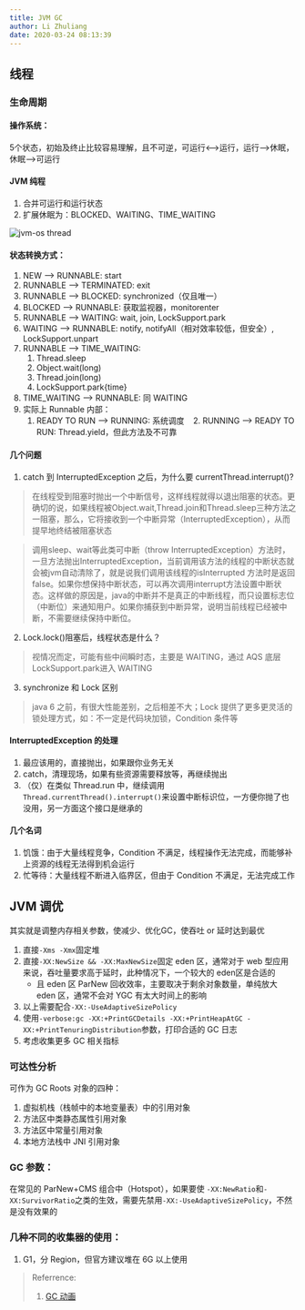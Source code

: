 ```yaml
---
title: JVM GC
author: Li Zhuliang
date: 2020-03-24 08:13:39
---
```

## 线程
### 生命周期
#### 操作系统：
5个状态，初始及终止比较容易理解，且不可逆，可运行<-->运行，运行-->休眠，休眠-->可运行

#### JVM 纯程
1. 合并可运行和运行状态
2. 扩展休眠为：BLOCKED、WAITING、TIME_WAITING

![jvm-os thread](https://cdn.jsdelivr.net/gh/wildcloud3/image_bed@master/2022/04/upgit_20220403_1648992139.png)

#### 状态转换方式：
1. NEW --> RUNNABLE: start
2. RUNNABLE --> TERMINATED: exit
3. RUNNABLE --> BLOCKED: synchronized（仅且唯一）
4. BLOCKED --> RUNNABLE: 获取监视器，monitorenter
5. RUNNABLE --> WAITING: wait, join, LockSupport.park
6. WAITING --> RUNNABLE: notify, notifyAll（相对效率较低，但安全）, LockSupport.unpart
7. RUNNABLE --> TIME_WAITING: 
	1. Thread.sleep
    2. Object.wait(long)
    3. Thread.join(long)
    4. LockSupport.park{time}
8. TIME_WAITING --> RUNNABLE: 同 WAITING
9. 实际上 Runnable 内部：
	1. READY TO RUN --> RUNNING: 系统调度
    2. RUNNING --> READY TO RUN: Thread.yield，但此方法及不可靠
    
#### 几个问题
1. catch 到 InterruptedException 之后，为什么要 currentThread.interrupt()?
> 在线程受到阻塞时抛出一个中断信号，这样线程就得以退出阻塞的状态。更确切的说，如果线程被Object.wait,Thread.join和Thread.sleep三种方法之一阻塞，那么，它将接收到一个中断异常（InterruptedException），从而提早地终结被阻塞状态

> 调用sleep、wait等此类可中断（throw InterruptedException）方法时，一旦方法抛出InterruptedException，当前调用该方法的线程的中断状态就会被jvm自动清除了，就是说我们调用该线程的isInterrupted 方法时是返回false。如果你想保持中断状态，可以再次调用interrupt方法设置中断状态。这样做的原因是，java的中断并不是真正的中断线程，而只设置标志位（中断位）来通知用户。如果你捕获到中断异常，说明当前线程已经被中断，不需要继续保持中断位。

2. Lock.lock()阻塞后，线程状态是什么？
> 视情况而定，可能有些中间瞬时态，主要是 WAITING，通过 AQS 底层 LockSupport.park进入 WAITING

3. synchronize 和 Lock 区别
> java 6 之前，有很大性能差别，之后相差不大；Lock 提供了更多更灵活的锁处理方式，如：不一定是代码块加锁，Condition 条件等

#### InterruptedException 的处理
1. 最应该用的，直接抛出，如果跟你业务无关
2. catch，清理现场，如果有些资源需要释放等，再继续抛出
3. （仅）在类似 Thread.run 中，继续调用`Thread.currentThread().interrupt()`来设置中断标识位，一方便你抛了也没用，另一方面这个接口是继承的

#### 几个名词
1. 饥饿：由于大量线程竞争，Condition 不满足，线程操作无法完成，而能够补上资源的线程无法得到机会运行
2. 忙等待：大量线程不断进入临界区，但由于 Condition 不满足，无法完成工作


## JVM 调优
其实就是调整内存相关参数，使减少、优化GC，使吞吐 or 延时达到最优
1. 直接`-Xms -Xmx`固定堆
2. 直接`-XX:NewSize && -XX:MaxNewSize`固定 eden 区，通常对于 web 型应用来说，吞吐量要求高于延时，此种情况下，一个较大的 eden区是合适的
	* 且 eden 区 ParNew 回收效率，主要取决于剩余对象数量，单纯放大 eden 区，通常不会对 YGC 有太大时间上的影响
3. 以上需要配合`-XX:-UseAdaptiveSizePolicy`
4. 使用`-verbose:gc -XX:+PrintGCDetails -XX:+PrintHeapAtGC -XX:+PrintTenuringDistribution`参数，打印合适的 GC 日志
5. 考虑收集更多 GC 相关指标

### 可达性分析
可作为 GC Roots 对象的四种：
1. 虚拟机栈（栈帧中的本地变量表）中的引用对象
2. 方法区中类静态属性引用对象
3. 方法区中常量引用对象
4. 本地方法栈中 JNI 引用对象

### GC 参数：
在常见的 ParNew+CMS 组合中（Hotspot），如果要使 `-XX:NewRatio`和`-XX:SurvivorRatio`之类的生效，需要先禁用`-XX:-UseAdaptiveSizePolicy`，不然是没有效果的

### 几种不同的收集器的使用：
1. G1，分 Region，但官方建议堆在 6G 以上使用

> Referrence:
> 1. [GC 动画](https://spin.atomicobject.com/2014/09/03/visualizing-garbage-collection-algorithms/)
